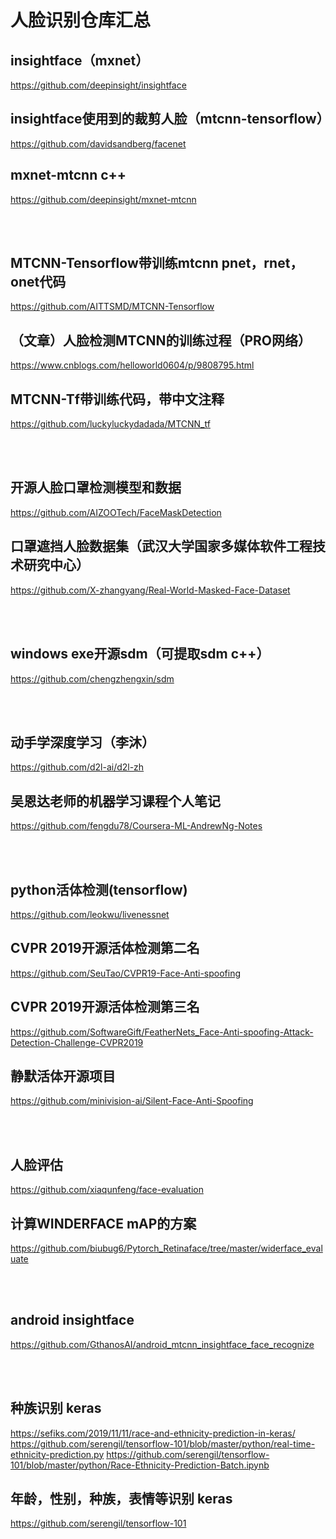 # 人脸识别仓库汇总

## insightface（mxnet）
https://github.com/deepinsight/insightface

## insightface使用到的裁剪人脸（mtcnn-tensorflow）
https://github.com/davidsandberg/facenet

## mxnet-mtcnn c++
https://github.com/deepinsight/mxnet-mtcnn

<br/><br/>

## MTCNN-Tensorflow带训练mtcnn pnet，rnet，onet代码
https://github.com/AITTSMD/MTCNN-Tensorflow  
## （文章）人脸检测MTCNN的训练过程（PRO网络）
https://www.cnblogs.com/helloworld0604/p/9808795.html
## MTCNN-Tf带训练代码，带中文注释
https://github.com/luckyluckydadada/MTCNN_tf


<br/><br/>

## 开源人脸口罩检测模型和数据
https://github.com/AIZOOTech/FaceMaskDetection
## 口罩遮挡人脸数据集（武汉大学国家多媒体软件工程技术研究中心）
https://github.com/X-zhangyang/Real-World-Masked-Face-Dataset

<br/><br/>

## windows exe开源sdm（可提取sdm c++）
https://github.com/chengzhengxin/sdm

<br/><br/>

## 动手学深度学习（李沐）
https://github.com/d2l-ai/d2l-zh
## 吴恩达老师的机器学习课程个人笔记
https://github.com/fengdu78/Coursera-ML-AndrewNg-Notes

<br/><br/>

## python活体检测(tensorflow)
https://github.com/leokwu/livenessnet
## CVPR 2019开源活体检测第二名
https://github.com/SeuTao/CVPR19-Face-Anti-spoofing
## CVPR 2019开源活体检测第三名
https://github.com/SoftwareGift/FeatherNets_Face-Anti-spoofing-Attack-Detection-Challenge-CVPR2019
## 静默活体开源项目
https://github.com/minivision-ai/Silent-Face-Anti-Spoofing

<br/><br/>

## 人脸评估
https://github.com/xiaqunfeng/face-evaluation
## 计算WINDERFACE mAP的方案
https://github.com/biubug6/Pytorch_Retinaface/tree/master/widerface_evaluate

<br/><br/>

## android insightface
https://github.com/GthanosAI/android_mtcnn_insightface_face_recognize

<br/><br/>

## 种族识别 keras
https://sefiks.com/2019/11/11/race-and-ethnicity-prediction-in-keras/
https://github.com/serengil/tensorflow-101/blob/master/python/real-time-ethnicity-prediction.py
https://github.com/serengil/tensorflow-101/blob/master/python/Race-Ethnicity-Prediction-Batch.ipynb
## 年龄，性别，种族，表情等识别 keras
https://github.com/serengil/tensorflow-101

<br/><br/>
